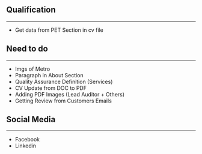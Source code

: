 ## Qualification
---
* Get data from PET Section in cv file

## Need to do
---
- Imgs of Metro
- Paragraph in About Section 
- Quality Assurance Definition (Services)
- CV Update from DOC to PDF
- Adding PDF Images (Lead Auditor + Others)
- Getting Review from Customers Emails

## Social Media
---
- Facebook  
- Linkedin